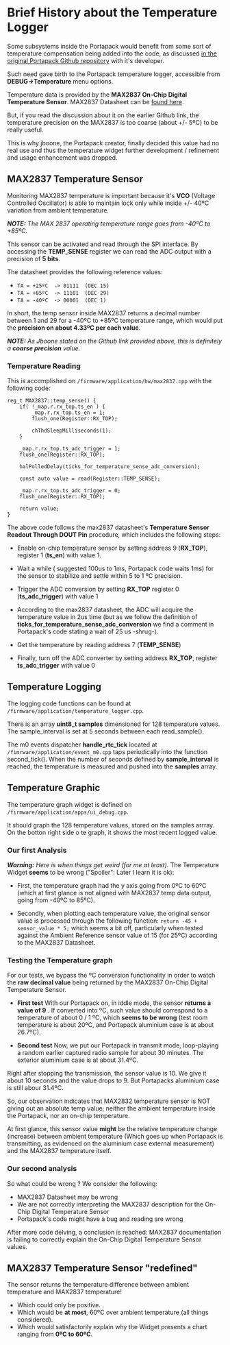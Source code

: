 # Brief History about the Temperature Logger

Some subsystems inside the Portapack would benefit from some sort of temperature compensation being added into the code, as discussed [in the original Portapack Github repository](https://github.com/sharebrained/portapack-hackrf/issues/8) with it's developer.

Such need gave birth to the Portapack temperature logger, accessible from **DEBUG->Temperature** menu options.

Temperature data is provided by the **MAX2837 On-Chip Digital Temperature Sensor**. MAX2837 Datasheet can be [found here](https://datasheets.maximintegrated.com/en/ds/MAX2837.pdf).

But, if you read the discussion about it on the earlier Github link, the temperature precision on the MAX2837 is too coarse (about +/- 5ºC) to be really useful. 

This is why jboone, the Portapack creator, finally decided this value had no real use and thus the temperature widget further development / refinement and usage enhancement was dropped.

## MAX2837 Temperature Sensor
Monitoring MAX2837 temperature is important because it's **VCO** (Voltage Controlled Oscillator) is able to maintain lock only while inside +/- 40ºC variation from ambient temperature. 

_**NOTE:** The MAX 2837 operating temperature range goes from -40ºC to +85ºC._

This sensor can be activated and read through the SPI interface. By accessing the **TEMP_SENSE** register we can read the ADC output with a precision of **5 bits**.

The datasheet provides the following reference values:

* `TA = +25ºC  -> 01111  (DEC 15)`
* `TA = +85ºC  -> 11101  (DEC 29)`
* `TA = -40ºC  -> 00001  (DEC 1)`

In short, the temp sensor inside MAX2837 returns a decimal number between 1 and 29 for a -40ºC to +85ºC temperature range, which would put the **precision on about 4.33ºC per each value**. 

_**NOTE:** As Jboone stated on the Github link provided above, this is definitely a **coarse precision** value._

### Temperature Reading
This is accomplished on `/firmware/application/hw/max2837.cpp` with the following code:

```
reg_t MAX2837::temp_sense() {
	if( !_map.r.rx_top.ts_en ) {
		_map.r.rx_top.ts_en = 1;
		flush_one(Register::RX_TOP);

		chThdSleepMilliseconds(1);
	}

	_map.r.rx_top.ts_adc_trigger = 1;
	flush_one(Register::RX_TOP);

	halPolledDelay(ticks_for_temperature_sense_adc_conversion);

	const auto value = read(Register::TEMP_SENSE);

	_map.r.rx_top.ts_adc_trigger = 0;
	flush_one(Register::RX_TOP);

	return value;
}
```

The above code follows the max2837 datasheet's **Temperature Sensor Readout Through DOUT Pin** procedure, which includes the following steps:

* Enable on-chip temperature sensor by setting address 9 (**RX_TOP**), register 1 (**ts_en**) with value 1.

* Wait a while ( suggested 100us to 1ms, Portapack code waits 1ms) for the sensor to stabilize and settle within 5 to 1 ºC precision.

* Trigger the ADC conversion by setting **RX_TOP** register 0 (**ts_adc_trigger**) with value 1

* According to the max2837 datasheet, the ADC will acquire the temperature value in 2us time (but as we follow the definition of **ticks_for_temperature_sense_adc_conversion** we find a comment in Portapack's code stating a wait of 25 us -shrug-).

* Get the temperature by reading address 7  (**TEMP_SENSE**)

* Finally, turn off the ADC converter by setting address **RX_TOP**, register **ts_adc_trigger** with value 0

## Temperature Logging
The logging code functions can be found at `/firmware/application/temperature_logger.cpp`.

There is an array **uint8_t samples** dimensioned for 128 temperature values. The sample_interval is set at 5 seconds between each read_sample().

The m0 events dispatcher **handle_rtc_tick** located at `/fimrware/application/event_m0.cpp` taps periodically into the function second_tick(). When the number of seconds defined by **sample_interval** is reached, the temperature is measured and pushed into the **samples** array. 

## Temperature Graphic
The temperature graph widget is defined on `/firmware/application/apps/ui_debug.cpp`.

It should graph the 128 temperature values, stored on the samples arrray. On the botton right side o te graph, it shows the most recent logged value.

### Our first Analysis

_**Warning:** Here is when things get weird (for me at least)._ The Temperature Widget **seems** to be wrong ("Spoiler": Later I learn it is ok):

* First, the temperature graph had the y axis going from 0ºC to 60ºC (which at first glance is not aligned with MAX2837 temp data output, going from -40ºC to 85ºC).

* Secondly, when plotting each temperature value, the original sensor value is processed through the following function: `return -45 + sensor_value * 5;` which seems a bit off, particularly when tested against the Ambient Reference sensor value of 15 (for 25ºC) according to the MAX2837 Datasheet. 

### Testing the Temperature graph

For our tests, we bypass the ºC conversion functionality in order to watch the **raw decimal value** being returned by the MAX2837 On-Chip Digital Temperature Sensor.

* **First test**
With our Portapack on, in iddle mode, the sensor **returns a value of 9** . If converted into ºC, such value should correspond to a temperature of about 0 / 1 ºC, which **seems to be wrong** (test room temperature is about 20ºC, and Portapack aluminium case is at about 26.7ºC). 

* **Second test**
Now, we put our Portapack in transmit mode, loop-playing a random earlier captured radio sample for about 30 minutes. The exterior aluminium case is at about 31.4ºC. 

Right after stopping the transmission, the sensor value is 10. We give it about 10 seconds and the value drops to 9. But Portapacks aluminium case is still abour 31.4ºC.

So, our observation indicates that MAX2832 temperature sensor is NOT giving out an absolute temp value; neither the ambient temperature inside the Portapack, nor an on-chip temperature. 

At first glance, this sensor value **might** be the relative temperature change (increase) between ambient temperature (Which goes up when Portapack is transmitting, as evidenced on the aluminium case external measurement) and the MAX2837 temperature itself.

### Our second analysis

So what could be wrong ? We consider the following:

* MAX2837 Datasheet may be wrong
* We are not correctly interpreting the MAX2837 description for the On-Chip Digital Temperature Sensor
* Portapack's code might have a bug and reading are wrong

After more code delving, a conclusion is reached: MAX2837 documentation is failing to correctly explain the On-Chip Digital Temperature Sensor values.

## MAX2837 Temperature Sensor "redefined"

The sensor returns the temperature difference between ambient temperature and MAX2837 temperature!

* Which could only be positive. 
* Which would be **at most**, 60ºC over ambient temperature (all things considered).
* Which would satisfactorily explain why the Widget presents a chart ranging from **0ºC to 60ºC**.

